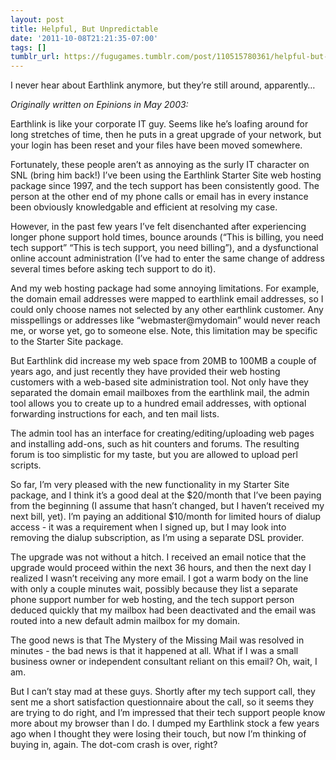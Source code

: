 ```yaml
---
layout: post
title: Helpful, But Unpredictable
date: '2011-10-08T21:21:35-07:00'
tags: []
tumblr_url: https://fugugames.tumblr.com/post/110515780361/helpful-but-unpredictable
---
```

I never hear about Earthlink anymore, but they’re still around, apparently…

_Originally written on Epinions in May 2003:_

Earthlink is like your corporate IT guy. Seems like he’s loafing around for long stretches of time, then he puts in a great upgrade of your network, but your login has been reset and your files have been moved somewhere.

Fortunately, these people aren’t as annoying as the surly IT character on SNL (bring him back!) I’ve been using the Earthlink Starter Site web hosting package since 1997, and the tech support has been consistently good. The person at the other end of my phone calls or email has in every instance been obviously knowledgable and efficient at resolving my case.

However, in the past few years I’ve felt disenchanted after experiencing longer phone support hold times, bounce arounds (“This is billing, you need tech support” “This is tech support, you need billing”), and a dysfunctional online account administration (I’ve had to enter the same change of address several times before asking tech support to do it).

And my web hosting package had some annoying limitations. For example, the domain email addresses were mapped to earthlink email addresses, so I could only choose names not selected by any other earthlink customer. Any misspellings or addresses like “webmaster@mydomain” would never reach me, or worse yet, go to someone else. Note, this limitation may be specific to the Starter Site package.

But Earthlink did increase my web space from 20MB to 100MB a couple of years ago, and just recently they have provided their web hosting customers with a web-based site administration tool. Not only have they separated the domain email mailboxes from the earthlink mail, the admin tool allows you to create up to a hundred email addresses, with optional forwarding instructions for each, and ten mail lists.

The admin tool has an interface for creating/editing/uploading web pages and installing add-ons, such as hit counters and forums. The resulting forum is too simplistic for my taste, but you are allowed to upload perl scripts.

So far, I’m very pleased with the new functionality in my Starter Site package, and I think it’s a good deal at the $20/month that I’ve been paying from the beginning (I assume that hasn’t changed, but I haven’t received my next bill, yet). I’m paying an additional $10/month for limited hours of dialup access - it was a requirement when I signed up, but I may look into removing the dialup subscription, as I’m using a separate DSL provider.

The upgrade was not without a hitch. I received an email notice that the upgrade would proceed within the next 36 hours, and then the next day I realized I wasn’t receiving any more email. I got a warm body on the line with only a couple minutes wait, possibly because they list a separate phone support number for web hosting, and the tech support person deduced quickly that my mailbox had been deactivated and the email was routed into a new default admin mailbox for my domain.

The good news is that The Mystery of the Missing Mail was resolved in minutes - the bad news is that it happened at all. What if I was a small business owner or independent consultant reliant on this email? Oh, wait, I am.

But I can’t stay mad at these guys. Shortly after my tech support call, they sent me a short satisfaction questionnaire about the call, so it seems they are trying to do right, and I’m impressed that their tech support people know more about my browser than I do. I dumped my Earthlink stock a few years ago when I thought they were losing their touch, but now I’m thinking of buying in, again. The dot-com crash is over, right?

